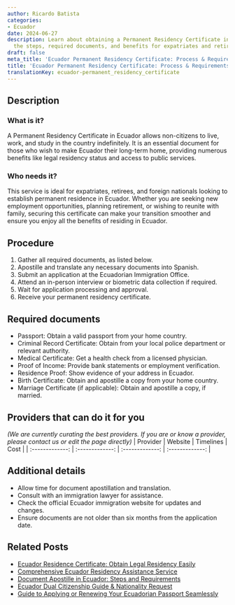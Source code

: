 ```yaml
---
author: Ricardo Batista
categories:
- Ecuador
date: 2024-06-27
description: Learn about obtaining a Permanent Residency Certificate in Ecuador. Discover
  the steps, required documents, and benefits for expatriates and retirees.
draft: false
meta_title: 'Ecuador Permanent Residency Certificate: Process & Requirements'
title: 'Ecuador Permanent Residency Certificate: Process & Requirements'
translationKey: ecuador-permanent_residency_certificate
---
```



## Description
### What is it?
A Permanent Residency Certificate in Ecuador allows non-citizens to live, work, and study in the country indefinitely. It is an essential document for those who wish to make Ecuador their long-term home, providing numerous benefits like legal residency status and access to public services.

### Who needs it?
This service is ideal for expatriates, retirees, and foreign nationals looking to establish permanent residence in Ecuador. Whether you are seeking new employment opportunities, planning retirement, or wishing to reunite with family, securing this certificate can make your transition smoother and ensure you enjoy all the benefits of residing in Ecuador.

## Procedure

1. Gather all required documents, as listed below.
2. Apostille and translate any necessary documents into Spanish.
3. Submit an application at the Ecuadorian Immigration Office.
4. Attend an in-person interview or biometric data collection if required.
5. Wait for application processing and approval.
6. Receive your permanent residency certificate.


## Required documents

- Passport: Obtain a valid passport from your home country.
- Criminal Record Certificate: Obtain from your local police department or relevant authority.
- Medical Certificate: Get a health check from a licensed physician.
- Proof of Income: Provide bank statements or employment verification.
- Residence Proof: Show evidence of your address in Ecuador.
- Birth Certificate: Obtain and apostille a copy from your home country.
- Marriage Certificate (if applicable): Obtain and apostille a copy, if married.


## Providers that can do it for you
_(We are currently curating the best providers. If you are or know a provider, please contact us or edit the page directly)_
| Provider        |     Website     |     Timelines    |       Cost      |
| :-------------: | :-------------: |  :-------------: | :-------------: |

## Additional details

- Allow time for document apostillation and translation.
- Consult with an immigration lawyer for assistance.
- Check the official Ecuador immigration website for updates and changes.
- Ensure documents are not older than six months from the application date.




## Related Posts

- [Ecuador Residence Certificate: Obtain Legal Residency Easily](https://tramitit.com/guides/ecuador/residence_certificate/)
- [Comprehensive Ecuador Residency Assistance Service](https://tramitit.com/guides/ecuador/residency_request/)
- [Document Apostille in Ecuador: Steps and Requirements](https://tramitit.com/guides/ecuador/document_apostille/)
- [Ecuador Dual Citizenship Guide & Nationality Request](https://tramitit.com/guides/ecuador/nationality_request/)
- [Guide to Applying or Renewing Your Ecuadorian Passport Seamlessly](https://tramitit.com/guides/ecuador/ecuadorian_passport/)